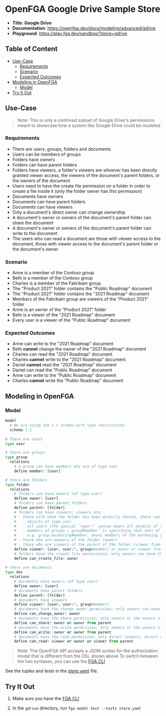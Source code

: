 # OpenFGA Google Drive Sample Store

* **Title**: **Google Drive** 
* **Documentation**: https://openfga.dev/docs/modeling/advanced/gdrive
* **Playground**: https://play.fga.dev/sandbox/?store=gdrive

## Table of Content
- [Use-Case](#use-case)
  - [Requirements](#requirements)
  - [Scenario](#scenario)
  - [Expected Outcomes](#expected-outcomes)
- [Modeling in OpenFGA](#modeling-in-openfga)
  - [Model](#model)
- [Try It Out](#try-it-out)

## Use-Case

> Note: This is only a contrived subset of Google Drive's permissions meant to showcase how a system like Google Drive could be modeled

### Requirements

- There are users, groups, folders and documents
- Users can be members of groups
- Folders have owners
- Folders can have parent folders
- Folders have viewers, a folder's viewers are whoever has been directly granted viewer access, the viewers of the document's parent folders, or the owners of the document
- Users need to have the create file permission on a folder in order to create a file inside it (only the folder owner has this permission)
- Documents have owners
- Documents can have parent folders
- Documents can have viewers
- Only a document's direct owner can change ownership
- A document's owner or owners of the document's parent folder can share the document
- A document's owner or owners of the document's parent folder can write to the document
- The users who can read a document are those with viewer access to the document, those with viewer access to the document's parent folder or the document's owner

### Scenario

- Anne is a member of the Contoso group
- Beth is a member of the Contoso group
- Charles is a member of the Fabrikam group
- The "Product 2021" folder contains the "Public Roadmap" document
- The "Product 2021" folder contains the "2021 Roadmap" document
- Members of the Fabrikam group are viewers of the "Product 2021" folder
- Anne is an owner of the "Product 2021" folder
- Beth is a viewer of the "2021 Roadmap" document
- Every user is a viewer of the "Public Roadmap" document

### Expected Outcomes

- Anne can write to the "2021 Roadmap" document
- Beth **cannot** change the owner of the "2021 Roadmap" document
- Charles can read the "2021 Roadmap" document
- Charles **cannot** write to the "2021 Roadmap" document
- Daniel **cannot** read the "2021 Roadmap" document
- Daniel can read the "Public Roadmap" document
- Anne can write to the "Public Roadmap" document
- Charles **cannot** write the "Public Roadmap" document

## Modeling in OpenFGA
### Model

```python
model
  # We are using the 1.1 schema with type restrictions
  schema 1.1
  
# There are users
type user

# there are groups
type group
  relations
    # a group can have members who are of type user
    define member: [user]

# there are folders
type folder
  relations
    # folders can have owners (of type user)
    define owner: [user]
    # folders can have parent folders
    define parent: [folder]
    # folders can have viewers; viewers are:
    # - those with whom the folder has been directly shared, these can be
    #   - objects of type user
    #   - all users (the special `type:*` syntax means all objects of that type)
    #   - members of groups (`group#member` is specifying that sets of users who are related to groups as members can be related as viewers),
    #     e.g. group:marketing#member, means members of the marketing group
    # - those who are ownwers of the folder (owner)
    # - those who are viewers of the parent of the folder (viewer from parent)
    define viewer: [user, user:*, group#member] or owner or viewer from parent
    # folders have the create file permissions; only owners can have this permission and it cannot be directly granted
    define can_create_file: owner
    
# there are documents
type doc
  relations
    # documents have owners (of type user)
    define owner: [user]
    # documents have parent folders
    define parent: [folder]
    # documents have viewers
    define viewer: [user, user:*, group#member]
    # documents have the change owner permission; only owners can have this permission and it cannot be directly granted
    define can_change_owner: owner
    # documents have the share permission; only owners or the owners of the parent folder (owner from parent) have this permissions and it cannot be directly granted
    define can_share: owner or owner from parent
    # documents have the write permission; only owners or the owners of the parent folder (owner from parent) have this permissions and it cannot be directly granted
    define can_write: owner or owner from parent
    # documents have the read permission; only direct viewers, direct owners or viewers of the parent folder have this permissions and it cannot be directly granted
    define can_read: viewer or owner or viewer from parent
```

> Note: The OpenFGA API accepts a JSON syntax for the authorization model that is different from the DSL shown above
>       To switch between the two syntaxes, you can use the [FGA CLI](https://github.com/openfga/cli)

See the tuples and tests in the [store.yaml](./store.yaml) file.

## Try It Out

1. Make sure you have the [FGA CLI](https://github.com/openfga/cli/?tab=readme-ov-file#installation)

2. In the `gdrive` directory, run `fga model test --tests store.yaml`
